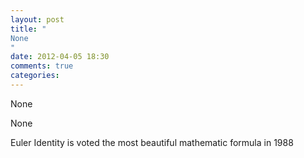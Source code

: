 ```yaml
---
layout: post
title: "
None
"
date: 2012-04-05 18:30
comments: true
categories: 
---
```


None


None


Euler Identity is voted the most beautiful mathematic formula in 1988

